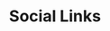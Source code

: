 ---
title: "Social Links"
bg_image: "images/backgrounds/funfact-bg.jpg"
funfacts:
# funfacts item loop
- name : "Linkedin"
  image : "images/icons/works.png"
  #count : "100"
  
# funfacts item loop
- name : "Github"
  image : "images/icons/happy.png"
  #count : "200"
  
# funfacts item loop
- name : "Twitter"
  image : "images/icons/project.png"
  #count : "250"
  
# funfacts item loop
- name : "Instagram"
  image : "images/icons/coffee.png"
  #count : "150"


# custom style
custom_class: "" 
custom_attributes: "" 
custom_css: ""
---